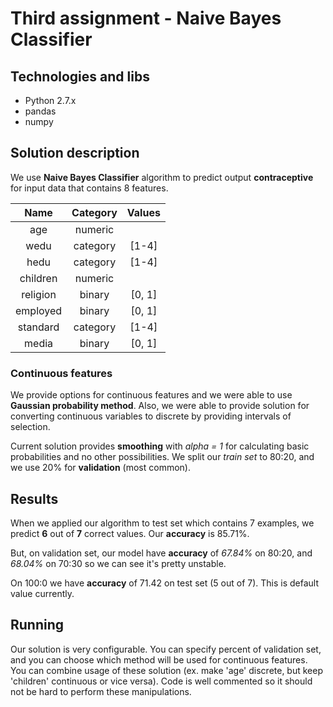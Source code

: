 # Third assignment - Naive Bayes Classifier

## Technologies and libs
- Python 2.7.x
- pandas
- numpy


## Solution description
  We use **Naive Bayes Classifier** algorithm to predict output **contraceptive** for input data
  that contains 8 features.
  
  | Name       | Category   | Values                             |
  |:----------:|:----------:|:----------------------------------:|
  | age        | numeric    |                                    | 
  | wedu       | category   | [1-4]                              |
  | hedu       | category   | [1-4]                              |
  | children   | numeric    |                                    |
  | religion   | binary     | [0, 1]                             |
  | employed   | binary     | [0, 1]                             |
  | standard   | category   | [1-4]                              |
  | media      | binary     | [0, 1]                             |
  
### Continuous features
  We provide options for continuous features and we were able to use **Gaussian probability method**. 
  Also, we were able to provide solution for converting continuous variables to discrete by providing intervals of selection.
  
  Current solution provides **smoothing** with _alpha = 1_ for calculating basic probabilities and no other possibilities.
  We split our _train set_ to 80:20, and we use 20% for **validation** (most common).
  
## Results
  When we applied our algorithm to test set which contains 7 examples, we predict **6** out of 
  **7** correct values. Our **accuracy** is 85.71%.
  
  But, on validation set, our model have **accuracy** of _67.84%_ on 80:20, and _68.04%_ on 70:30 so we can see it's pretty unstable.
  
  On 100:0 we have **accuracy** of 71.42 on test set (5 out of 7). This is default value currently.
  
## Running
  Our solution is very configurable. You can specify percent of validation set, and you can choose which method will be used
  for continuous features. You can combine usage of these solution (ex. make 'age' discrete, but keep 'children' continuous or vice versa).
  Code is well commented so it should not be hard to perform these manipulations.